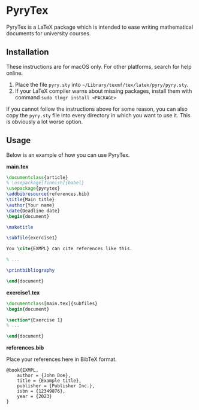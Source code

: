 # PyryTex

<!-- Created on 2022-09-06 -->

PyryTex is a LaTeX package which is intended to ease writing mathematical documents for university courses.


## Installation

These instructions are for macOS only. For other platforms, search for help online.

1. Place the file `pyry.sty` into `~/Library/texmf/tex/latex/pyry/pyry.sty`.
2. If your LaTeX compiler warns about missing packages, install them with command `sudo tlmgr install <PACKAGE>`

If you cannot follow the instructions above for some reason, you can also copy the `pyry.sty` file into every directory in which you want to use it. This is obviously a lot worse option.

## Usage

Below is an example of how you can use PyryTex.

**main.tex**

```LaTeX
\documentclass{article}
% \usepackage[finnish]{babel}
\usepackage{pyrytex}
\addbibresource{references.bib}
\title{Main title}
\author{Your name}
\date{Deadline date}
\begin{document}

\maketitle

\subfile{exercise1}

You \cite{EXMPL} can cite references like this.

% ...

\printbibliography

\end{document}
```

**exercise1.tex**

```LaTeX
\documentclass[main.tex]{subfiles}
\begin{document}

\section*{Exercise 1}
% ...

\end{document}
```

**references.bib**

Place your references here in BibTeX format.

```
@book{EXMPL,
	author = {John Doe},
	title = {Example title},
	publisher = {Publisher Inc.},
	isbn = {12349876},
	year = {2023}
}
```
